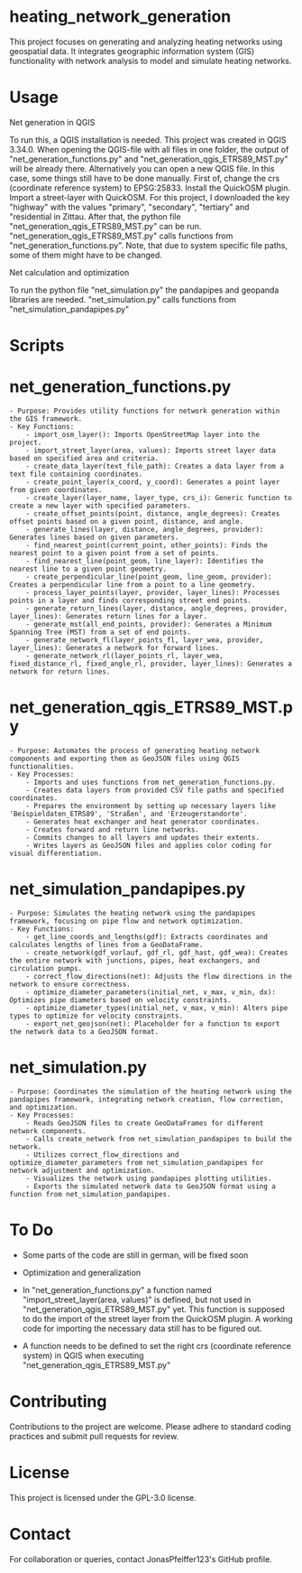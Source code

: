 # heating_network_generation

This project focuses on generating and analyzing heating networks using geospatial data. It integrates geographic information system (GIS) functionality with network analysis to model and simulate heating networks.

# Usage

Net generation in QGIS

To run this, a QGIS installation is needed. This project was created in QGIS 3.34.0. When opening the QGIS-file with all files in one folder, the output of "net_generation_functions.py" and "net_generation_qgis_ETRS89_MST.py" will be already there.
Alternatively you can open a new QGIS file. In this case, some things still have to be done manually. First of, change the crs (coordinate reference system) to EPSG:25833. Install the QuickOSM plugin. Import a street-layer with QuickOSM. For this project, I downloaded the key "highway" with the values "primary", "secondary", "tertiary" and "residential in Zittau. After that, the python file "net_generation_qgis_ETRS89_MST.py" can be run. "net_generation_qgis_ETRS89_MST.py" calls functions from "net_generation_functions.py". Note, that due to system specific file paths, some of them might have to be changed.

Net calculation and optimization

To run the python file "net_simulation.py" the pandapipes and geopanda libraries are needed. "net_simulation.py" calls functions from "net_simulation_pandapipes.py"


# Scripts
# net_generation_functions.py

    - Purpose: Provides utility functions for network generation within the GIS framework.
    - Key Functions:
        - import_osm_layer(): Imports OpenStreetMap layer into the project.
        - import_street_layer(area, values): Imports street layer data based on specified area and criteria.
        - create_data_layer(text_file_path): Creates a data layer from a text file containing coordinates.
        - create_point_layer(x_coord, y_coord): Generates a point layer from given coordinates.
        - create_layer(layer_name, layer_type, crs_i): Generic function to create a new layer with specified parameters.
        - create_offset_points(point, distance, angle_degrees): Creates offset points based on a given point, distance, and angle.
        - generate_lines(layer, distance, angle_degrees, provider): Generates lines based on given parameters.
        - find_nearest_point(current_point, other_points): Finds the nearest point to a given point from a set of points.
        - find_nearest_line(point_geom, line_layer): Identifies the nearest line to a given point geometry.
        - create_perpendicular_line(point_geom, line_geom, provider): Creates a perpendicular line from a point to a line geometry.
        - process_layer_points(layer, provider, layer_lines): Processes points in a layer and finds corresponding street end points.
        - generate_return_lines(layer, distance, angle_degrees, provider, layer_lines): Generates return lines for a layer.
        - generate_mst(all_end_points, provider): Generates a Minimum Spanning Tree (MST) from a set of end points.
        - generate_network_fl(layer_points_fl, layer_wea, provider, layer_lines): Generates a network for forward lines.
        - generate_network_rl(layer_points_rl, layer_wea, fixed_distance_rl, fixed_angle_rl, provider, layer_lines): Generates a network for return lines.

# net_generation_qgis_ETRS89_MST.py

    - Purpose: Automates the process of generating heating network components and exporting them as GeoJSON files using QGIS functionalities.
    - Key Processes:
        - Imports and uses functions from net_generation_functions.py.
        - Creates data layers from provided CSV file paths and specified coordinates.
        - Prepares the environment by setting up necessary layers like 'Beispieldaten_ETRS89', 'Straßen', and 'Erzeugerstandorte'.
        - Generates heat exchanger and heat generator coordinates.
        - Creates forward and return line networks.
        - Commits changes to all layers and updates their extents.
        - Writes layers as GeoJSON files and applies color coding for visual differentiation.

# net_simulation_pandapipes.py

    - Purpose: Simulates the heating network using the pandapipes framework, focusing on pipe flow and network optimization.
    - Key Functions:
        - get_line_coords_and_lengths(gdf): Extracts coordinates and calculates lengths of lines from a GeoDataFrame.
        - create_network(gdf_vorlauf, gdf_rl, gdf_hast, gdf_wea): Creates the entire network with junctions, pipes, heat exchangers, and circulation pumps.
        - correct_flow_directions(net): Adjusts the flow directions in the network to ensure correctness.
        - optimize_diameter_parameters(initial_net, v_max, v_min, dx): Optimizes pipe diameters based on velocity constraints.
        - optimize_diameter_types(initial_net, v_max, v_min): Alters pipe types to optimize for velocity constraints.
        - export_net_geojson(net): Placeholder for a function to export the network data to a GeoJSON format.

# net_simulation.py

    - Purpose: Coordinates the simulation of the heating network using the pandapipes framework, integrating network creation, flow correction, and optimization.
    - Key Processes:
        - Reads GeoJSON files to create GeoDataFrames for different network components.
        - Calls create_network from net_simulation_pandapipes to build the network.
        - Utilizes correct_flow_directions and optimize_diameter_parameters from net_simulation_pandapipes for network adjustment and optimization.
        - Visualizes the network using pandapipes plotting utilities.
        - Exports the simulated network data to GeoJSON format using a function from net_simulation_pandapipes.

# To Do

- Some parts of the code are still in german, will be fixed soon
- Optimization and generalization
  
- In "net_generation_functions.py" a function named "import_street_layer(area, values)" is defined, but not used in "net_generation_qgis_ETRS89_MST.py" yet. This function is supposed to do the import of the street layer from the QuickOSM plugin. A working code for importing the necessary data still has to be figured out.
- A function needs to be defined to set the right crs (coordinate reference system) in QGIS when executing "net_generation_qgis_ETRS89_MST.py"


# Contributing

Contributions to the project are welcome. Please adhere to standard coding practices and submit pull requests for review.

# License

This project is licensed under the GPL-3.0 license.

# Contact

For collaboration or queries, contact JonasPfeiffer123's GitHub profile.
